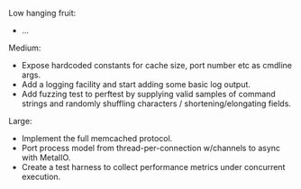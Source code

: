 Low hanging fruit:

* ...

Medium:

* Expose hardcoded constants for cache size, port number etc as cmdline args.
* Add a logging facility and start adding some basic log output.
* Add fuzzing test to perftest by supplying valid samples of command strings and randomly shuffling characters / shortening/elongating fields.

Large:

* Implement the full memcached protocol.
* Port process model from thread-per-connection w/channels to async with MetalIO.
* Create a test harness to collect performance metrics under concurrent execution.
